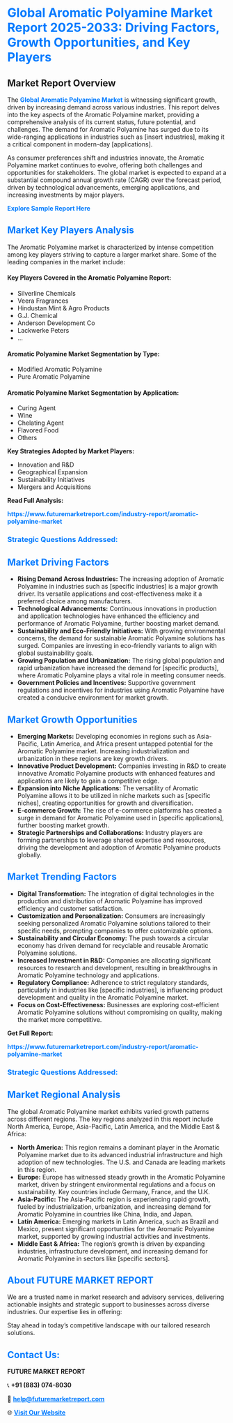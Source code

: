 <h1 style="color: #007BFF;">Global Aromatic Polyamine Market Report 2025-2033: Driving Factors, Growth Opportunities, and Key Players</h1>

<section id="overview">
<h2>Market Report Overview</h2>
<p>The <a href="https://www.futuremarketreport.com/industry-report/aromatic-polyamine-market" style="color: #007BFF; text-decoration: none;"><strong>Global Aromatic Polyamine Market</strong></a> is witnessing significant growth, driven by increasing demand across various industries. This report delves into the key aspects of the Aromatic Polyamine market, providing a comprehensive analysis of its current status, future potential, and challenges. The demand for Aromatic Polyamine has surged due to its wide-ranging applications in industries such as [insert industries], making it a critical component in modern-day [applications].</p>
<p>As consumer preferences shift and industries innovate, the Aromatic Polyamine market continues to evolve, offering both challenges and opportunities for stakeholders. The global market is expected to expand at a substantial compound annual growth rate (CAGR) over the forecast period, driven by technological advancements, emerging applications, and increasing investments by major players.</p>
</section>

<section id="overview">
<p><a href="https://www.futuremarketreport.com/request-sample/reportId=96574" style="color: #007BFF; text-decoration: none;"><strong>Explore Sample Report Here</strong></a></p>
</section>

<section id="key-players">
<h2 style="color: #007BFF;">Market Key Players Analysis</h2>
<p>The Aromatic Polyamine market is characterized by intense competition among key players striving to capture a larger market share. Some of the leading companies in the market include:</p>
<h4>Key Players Covered in the Aromatic Polyamine Report:</h4>
<ul><li>Silverline Chemicals</li><li>Veera Fragrances</li><li>Hindustan Mint &amp; Agro Products</li><li>G.J. Chemical</li><li>Anderson Development Co</li><li>Lackwerke Peters</li><li>...</li></ul>
<h4>Aromatic Polyamine Market Segmentation by Type:</h4>
<ul><li>Modified Aromatic Polyamine</li><li>Pure Aromatic Polyamine</li></ul>

<h4>Aromatic Polyamine Market Segmentation by Application:</h4>
<ul><li>Curing Agent</li><li>Wine</li><li>Chelating Agent</li><li>Flavored Food</li><li>Others</li></ul>
<p><strong>Key Strategies Adopted by Market Players:</strong></p>
<ul>
<li>Innovation and R&D</li>
<li>Geographical Expansion</li>
<li>Sustainability Initiatives</li>
<li>Mergers and Acquisitions</li>
</ul>
</section>

<section>
<p><strong>Read Full Analysis: </strong></p><a href="https://www.futuremarketreport.com/industry-report/aromatic-polyamine-market" style="color: #007BFF; text-decoration: none;"><strong>https://www.futuremarketreport.com/industry-report/aromatic-polyamine-market</strong></a>
<h3 style="color: #007BFF;">Strategic Questions Addressed:</h3>
</section>

<section id="driving-factors">
<h2 style="color: #007BFF;">Market Driving Factors</h2>
<ul>
<li><strong>Rising Demand Across Industries:</strong> The increasing adoption of Aromatic Polyamine in industries such as [specific industries] is a major growth driver. Its versatile applications and cost-effectiveness make it a preferred choice among manufacturers.</li>
<li><strong>Technological Advancements:</strong> Continuous innovations in production and application technologies have enhanced the efficiency and performance of Aromatic Polyamine, further boosting market demand.</li>
<li><strong>Sustainability and Eco-Friendly Initiatives:</strong> With growing environmental concerns, the demand for sustainable Aromatic Polyamine solutions has surged. Companies are investing in eco-friendly variants to align with global sustainability goals.</li>
<li><strong>Growing Population and Urbanization:</strong> The rising global population and rapid urbanization have increased the demand for [specific products], where Aromatic Polyamine plays a vital role in meeting consumer needs.</li>
<li><strong>Government Policies and Incentives:</strong> Supportive government regulations and incentives for industries using Aromatic Polyamine have created a conducive environment for market growth.</li>
</ul>
</section>

<section id="growth-opportunities">
<h2 style="color: #007BFF;">Market Growth Opportunities</h2>
<ul>
<li><strong>Emerging Markets:</strong> Developing economies in regions such as Asia-Pacific, Latin America, and Africa present untapped potential for the Aromatic Polyamine market. Increasing industrialization and urbanization in these regions are key growth drivers.</li>
<li><strong>Innovative Product Development:</strong> Companies investing in R&D to create innovative Aromatic Polyamine products with enhanced features and applications are likely to gain a competitive edge.</li>
<li><strong>Expansion into Niche Applications:</strong> The versatility of Aromatic Polyamine allows it to be utilized in niche markets such as [specific niches], creating opportunities for growth and diversification.</li>
<li><strong>E-commerce Growth:</strong> The rise of e-commerce platforms has created a surge in demand for Aromatic Polyamine used in [specific applications], further boosting market growth.</li>
<li><strong>Strategic Partnerships and Collaborations:</strong> Industry players are forming partnerships to leverage shared expertise and resources, driving the development and adoption of Aromatic Polyamine products globally.</li>
</ul>
</section>

<section id="trending-factors">
<h2 style="color: #007BFF;">Market Trending Factors</h2>
<ul>
<li><strong>Digital Transformation:</strong> The integration of digital technologies in the production and distribution of Aromatic Polyamine has improved efficiency and customer satisfaction.</li>
<li><strong>Customization and Personalization:</strong> Consumers are increasingly seeking personalized Aromatic Polyamine solutions tailored to their specific needs, prompting companies to offer customizable options.</li>
<li><strong>Sustainability and Circular Economy:</strong> The push towards a circular economy has driven demand for recyclable and reusable Aromatic Polyamine solutions.</li>
<li><strong>Increased Investment in R&D:</strong> Companies are allocating significant resources to research and development, resulting in breakthroughs in Aromatic Polyamine technology and applications.</li>
<li><strong>Regulatory Compliance:</strong> Adherence to strict regulatory standards, particularly in industries like [specific industries], is influencing product development and quality in the Aromatic Polyamine market.</li>
<li><strong>Focus on Cost-Effectiveness:</strong> Businesses are exploring cost-efficient Aromatic Polyamine solutions without compromising on quality, making the market more competitive.</li>
</ul>
</section>

<section>
<p><strong>Get Full Report: </strong></p><a href="https://www.futuremarketreport.com/industry-report/aromatic-polyamine-market" style="color: #007BFF; text-decoration: none;"><strong>https://www.futuremarketreport.com/industry-report/aromatic-polyamine-market</strong></a>
<h3 style="color: #007BFF;">Strategic Questions Addressed:</h3>
</section>


<section id="regional-analysis">
<h2 style="color: #007BFF;">Market Regional Analysis</h2>
<p>The global Aromatic Polyamine market exhibits varied growth patterns across different regions. The key regions analyzed in this report include North America, Europe, Asia-Pacific, Latin America, and the Middle East & Africa:</p>
<ul>
<li><strong>North America:</strong> This region remains a dominant player in the Aromatic Polyamine market due to its advanced industrial infrastructure and high adoption of new technologies. The U.S. and Canada are leading markets in this region.</li>
<li><strong>Europe:</strong> Europe has witnessed steady growth in the Aromatic Polyamine market, driven by stringent environmental regulations and a focus on sustainability. Key countries include Germany, France, and the U.K.</li>
<li><strong>Asia-Pacific:</strong> The Asia-Pacific region is experiencing rapid growth, fueled by industrialization, urbanization, and increasing demand for Aromatic Polyamine in countries like China, India, and Japan.</li>
<li><strong>Latin America:</strong> Emerging markets in Latin America, such as Brazil and Mexico, present significant opportunities for the Aromatic Polyamine market, supported by growing industrial activities and investments.</li>
<li><strong>Middle East & Africa:</strong> The region’s growth is driven by expanding industries, infrastructure development, and increasing demand for Aromatic Polyamine in sectors like [specific sectors].</li>
</ul>
</section>

<footer>
<h2 style="color: #007BFF;">About FUTURE MARKET REPORT</h2>
<p>We are a trusted name in market research and advisory services, delivering actionable insights and strategic support to businesses across diverse industries. Our expertise lies in offering:</p>

<p>Stay ahead in today’s competitive landscape with our tailored research solutions.</p>

<h2 style="color: #007BFF;">Contact Us:</h2>
<p><strong>FUTURE MARKET REPORT</strong></p>
<p>📞 <strong>+91 (883) 074-8030</strong></p>
<p>📧 <strong><a href="mailto:help@futuremarketreport.com" style="color: #007BFF;">help@futuremarketreport.com</a></strong></p>
<p>🌐 <strong><a href="https://www.futuremarketreport.com/" style="color: #007BFF;">Visit Our Website</a></strong></p>
</footer>
